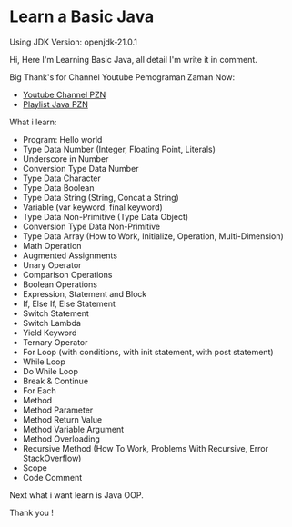 # Learn a Basic Java

Using JDK Version: openjdk-21.0.1

Hi, Here I'm Learning Basic Java, all detail I'm write it in comment.

Big Thank's for Channel Youtube Pemograman Zaman Now:
- [Youtube Channel PZN](https://youtu.be/jiUxHm9l1KY?feature=shared)
- [Playlist Java PZN](https://www.youtube.com/playlist?list=PL-CtdCApEFH-p_Q2GyK4K3ORoAT0Yt7CX)

What i learn:
 - Program: Hello world
 - Type Data Number (Integer, Floating Point, Literals)
 - Underscore in Number
 - Conversion Type Data Number
 - Type Data Character
 - Type Data Boolean
 - Type Data String (String, Concat a String)
 - Variable (var keyword, final keyword)
 - Type Data Non-Primitive (Type Data Object)
 - Conversion Type Data Non-Primitive
 - Type Data Array (How to Work, Initialize, Operation, Multi-Dimension)
 - Math Operation
 - Augmented Assignments
 - Unary Operator
 - Comparison Operations
 - Boolean Operations
 - Expression, Statement and Block
 - If, Else If, Else Statement
 - Switch Statement
 - Switch Lambda
 - Yield Keyword
 - Ternary Operator
 - For Loop (with conditions, with init statement, with post statement)
 - While Loop
 - Do While Loop
 - Break & Continue
 - For Each
 - Method
 - Method Parameter
 - Method Return Value
 - Method Variable Argument
 - Method Overloading
 - Recursive Method (How To Work, Problems With Recursive, Error StackOverflow)
 - Scope
 - Code Comment

Next what i want learn is Java OOP.

Thank you !
